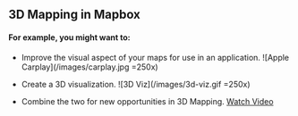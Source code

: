 ## 3D Mapping in Mapbox

#### For example, you might want to:

- Improve the visual aspect of your maps for use in an application. 
  ![Apple Carplay](/images/carplay.jpg =250x)

- Create a 3D visualization.
  ![3D Viz](/images/3d-viz.gif =250x)

- Combine the two for new opportunities in 3D Mapping.
  [Watch Video](https://twitter.com/ivanrigovsky/status/1340892804608868352)
